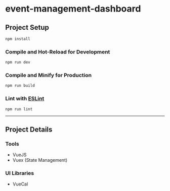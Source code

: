 # event-management-dashboard

## Project Setup

```sh
npm install
```

### Compile and Hot-Reload for Development

```sh
npm run dev
```

### Compile and Minify for Production

```sh
npm run build
```

### Lint with [ESLint](https://eslint.org/)

```sh
npm run lint
```

---

## Project Details

### Tools

- VueJS
- Vuex (State Management)

### UI Libraries

- VueCal
